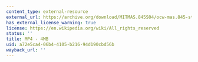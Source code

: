 ```yaml
---
content_type: external-resource
external_url: https://archive.org/download/MITMAS.845S04/ocw-mas.845-student-video-project-220k.mp4
has_external_license_warning: true
license: https://en.wikipedia.org/wiki/All_rights_reserved
status: ''
title: MP4 - 4MB
uid: a72e5ca4-06b4-4105-b216-94d190cbd56b
wayback_url: ''
---
```


